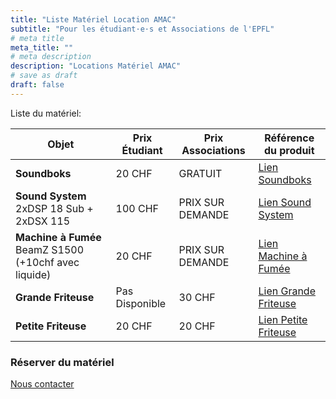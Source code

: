 ```yaml
---
title: "Liste Matériel Location AMAC"
subtitle: "Pour les étudiant·e·s et Associations de l'EPFL"
# meta title
meta_title: ""
# meta description
description: "Locations Matériel AMAC"
# save as draft
draft: false        
---
```


Liste du matériel:

| Objet                | Prix Étudiant       | Prix Associations       | Référence du produit  |
|----------------------|---------------------|-------------------------|-----------------------|
| **Soundboks**         | 20 CHF              | GRATUIT                 | [Lien Soundboks](https://soundboks.com/products/soundboks-gen-3-refurbished)   |
| **Sound System** 2xDSP 18 Sub + 2xDSX 115     | 100 CHF              | PRIX SUR DEMANDE        | [Lien Sound System](https://www.thomannmusic.ch/intl/the_box_pro.html)|
| **Machine à Fumée** BeamZ S1500 (+10chf avec liquide)     | 20 CHF              | PRIX SUR DEMANDE        | [Lien Machine à Fumée](https://www.galaxus.ch/fr/s1/product/beamz-s1500-machine-a-fumee-6057801?supplier=406802)|
| **Grande Friteuse**   | Pas Disponible     | 30 CHF                  | [Lien Grande Friteuse](https://www.galaxus.ch/fr/s2/product/royal-catering-friteuse-electrique-2-x-16-litres-400-v-friteuse-41885447) |
| **Petite Friteuse**   | 20 CHF              | 20 CHF                  | [Lien Petite Friteuse](https://www.rotel-haushaltsgeraete.ch/saas/CustomUpload/374O357O340O370O356O369O350O337O366O371O356O363O320O326O/U1762CH_ART_2.pdf) | 


### Réserver du matériel

<a class=" btn btn-primary p-1 px-3" href="mailto:amac@epfl.ch">Nous contacter</a>

